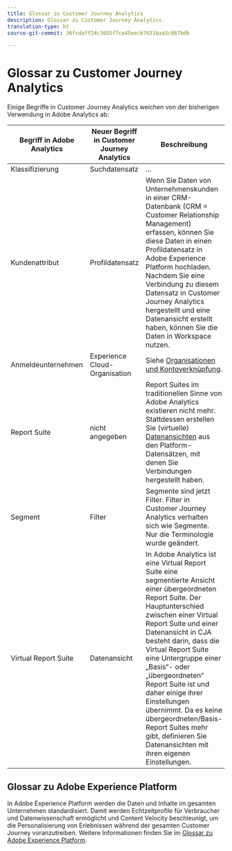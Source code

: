 ```yaml
---
title: Glossar zu Customer Journey Analytics
description: Glossar zu Customer Journey Analytics.
translation-type: ht
source-git-commit: 36fcdaff24c3055f7ce45eecb7631baa3c087bdb

---
```



# Glossar zu Customer Journey Analytics

Einige Begriffe in Customer Journey Analytics weichen von der bisherigen Verwendung in Adobe Analytics ab:

| Begriff in Adobe Analytics | Neuer Begriff in Customer Journey Analytics | Beschreibung |
|---|---|---|
| Klassifizierung | Suchdatensatz | ... |
| Kundenattribut | Profildatensatz | Wenn Sie Daten von Unternehmenskunden in einer CRM-Datenbank (CRM = Customer Relationship Management) erfassen, können Sie diese Daten in einen Profildatensatz in Adobe Experience Platform hochladen. Nachdem Sie eine Verbindung zu diesem Datensatz in Customer Journey Analytics hergestellt und eine Datenansicht erstellt haben, können Sie die Daten in Workspace nutzen. |
| Anmeldeunternehmen | Experience Cloud-Organisation | Siehe [Organisationen und Kontoverknüpfung](https://docs.adobe.com/content/help/de-DE/core-services/interface/manage-users-and-products/organizations.html#topic_C31CB834F109465A82ED57FF0563B3F1). |
| Report Suite | nicht angegeben | Report Suites im traditionellen Sinne von Adobe Analytics existieren nicht mehr. Stattdessen erstellen Sie (virtuelle) [Datenansichten](/help/data-views/create-dataview.md) aus den Platform-Datensätzen, mit denen Sie Verbindungen hergestellt haben. |
| Segment | Filter | Segmente sind jetzt Filter. Filter in Customer Journey Analytics verhalten sich wie Segmente. Nur die Terminologie wurde geändert. |
| Virtual Report Suite | Datenansicht | In Adobe Analytics ist eine Virtual Report Suite eine segmentierte Ansicht einer übergeordneten Report Suite. Der Hauptunterschied zwischen einer Virtual Report Suite und einer Datenansicht in CJA besteht darin, dass die Virtual Report Suite eine Untergruppe einer „Basis“- oder „übergeordneten“ Report Suite ist und daher einige ihrer Einstellungen übernimmt. Da es keine übergeordneten/Basis-Report Suites mehr gibt, definieren Sie Datenansichten mit ihren eigenen Einstellungen. |

## Glossar zu Adobe Experience Platform

In Adobe Experience Platform werden die Daten und Inhalte im gesamten Unternehmen standardisiert. Damit werden Echtzeitprofile für Verbraucher und Datenwissenschaft ermöglicht und Content Velocity beschleunigt, um die Personalisierung von Erlebnissen während der gesamten Customer Journey voranzutreiben.
Weitere Informationen finden Sie im [Glossar zu Adobe Experience Platform](https://docs.adobe.com/content/help/de-DE/experience-platform/landing/glossary.translate.html).

